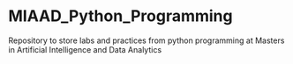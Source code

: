 # MIAAD_Python_Programming
Repository to store labs and practices from python programming at Masters in Artificial Intelligence and Data Analytics
